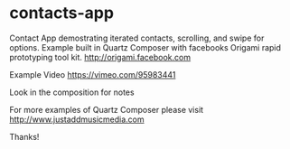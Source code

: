 contacts-app
============

Contact App demostrating iterated contacts, scrolling, and swipe for options. Example built in Quartz Composer with facebooks Origami rapid prototyping tool kit. http://origami.facebook.com

Example Video https://vimeo.com/95983441

Look in the composition for notes

For more examples of Quartz Composer please visit http://www.justaddmusicmedia.com

Thanks!
